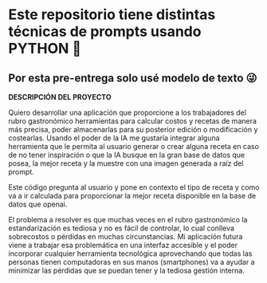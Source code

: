 # Este repositorio tiene distintas técnicas de prompts usando PYTHON 🐍

## Por esta pre-entrega solo usé modelo de texto 😜

**DESCRIPCIÓN DEL PROYECTO**

Quiero desarrollar una aplicación que proporcione a los trabajadores del rubro gastronómico herramientas para calcular costos y recetas de manera más precisa, poder almacenarlas para su posterior edición o modificación y costearlas. Usando el poder de la IA me gustaría integrar alguna herramienta que le permita al usuario generar o crear alguna receta en caso de no tener inspiración o que la IA busque en la gran base de datos que posea, la mejor receta y la muestre con una imagen generada a raíz del prompt.

Este código pregunta al usuario y pone en contexto el tipo de receta y como va a ir calculada para proporcionar la mejor receta disponible en la base de datos que openai.

El problema a resolver es que muchas veces en el rubro gastronómico la estandarización es tediosa y no es fácil de controlar, lo cual conlleva sobrecostos o pérdidas en muchas circunstancias. Mi aplicación futura viene a trabajar esa problemática en una interfaz accesible y el poder incorporar cualquier herramienta tecnológica aprovechando que todas las personas tienen computadoras en sus manos (smartphones) va a ayudar a minimizar las pérdidas que se puedan tener y la tediosa gestión interna.
